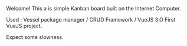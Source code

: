 Welcome! This a is simple Kanban board built on the Internet Computer.

Used : Vessel package manager / CRUD Framework / VueJS 3.O 
First VueJS project. 

Expect some slowness. 
